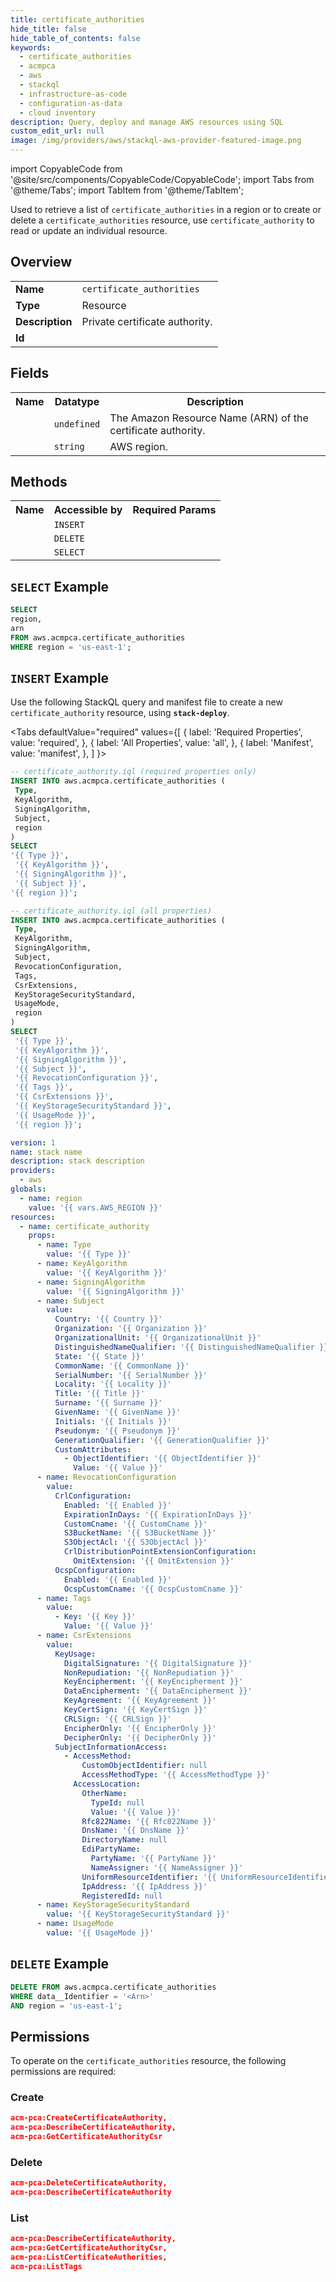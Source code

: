 ```yaml
---
title: certificate_authorities
hide_title: false
hide_table_of_contents: false
keywords:
  - certificate_authorities
  - acmpca
  - aws
  - stackql
  - infrastructure-as-code
  - configuration-as-data
  - cloud inventory
description: Query, deploy and manage AWS resources using SQL
custom_edit_url: null
image: /img/providers/aws/stackql-aws-provider-featured-image.png
---
```


import CopyableCode from '@site/src/components/CopyableCode/CopyableCode';
import Tabs from '@theme/Tabs';
import TabItem from '@theme/TabItem';


Used to retrieve a list of <code>certificate_authorities</code> in a region or to create or delete a <code>certificate_authorities</code> resource, use <code>certificate_authority</code> to read or update an individual resource.

## Overview
<table><tbody>
<tr><td><b>Name</b></td><td><code>certificate_authorities</code></td></tr>
<tr><td><b>Type</b></td><td>Resource</td></tr>
<tr><td><b>Description</b></td><td>Private certificate authority.</td></tr>
<tr><td><b>Id</b></td><td><CopyableCode code="aws.acmpca.certificate_authorities" /></td></tr>
</tbody></table>

## Fields
<table><tbody>
<tr><th>Name</th><th>Datatype</th><th>Description</th></tr>
<tr><td><CopyableCode code="arn" /></td><td><code>undefined</code></td><td>The Amazon Resource Name (ARN) of the certificate authority.</td></tr>
<tr><td><CopyableCode code="region" /></td><td><code>string</code></td><td>AWS region.</td></tr>

</tbody></table>

## Methods

<table><tbody>
  <tr>
    <th>Name</th>
    <th>Accessible by</th>
    <th>Required Params</th>
  </tr>
  <tr>
    <td><CopyableCode code="create_resource" /></td>
    <td><code>INSERT</code></td>
    <td><CopyableCode code="data__DesiredState, region" /></td>
  </tr>
  <tr>
    <td><CopyableCode code="delete_resource" /></td>
    <td><code>DELETE</code></td>
    <td><CopyableCode code="data__Identifier, region" /></td>
  </tr>
  <tr>
    <td><CopyableCode code="list_resource" /></td>
    <td><code>SELECT</code></td>
    <td><CopyableCode code="region" /></td>
  </tr>
</tbody></table>

## `SELECT` Example
```sql
SELECT
region,
arn
FROM aws.acmpca.certificate_authorities
WHERE region = 'us-east-1';
```

## `INSERT` Example

Use the following StackQL query and manifest file to create a new <code>certificate_authority</code> resource, using <a ref="https://pypi.org/project/stack-deploy/" target="_blank"><code><b>stack-deploy</b></code></a>.

<Tabs
    defaultValue="required"
    values={[
      { label: 'Required Properties', value: 'required', },
      { label: 'All Properties', value: 'all', },
      { label: 'Manifest', value: 'manifest', },
    ]
}>
<TabItem value="required">

```sql
-- certificate_authority.iql (required properties only)
INSERT INTO aws.acmpca.certificate_authorities (
 Type,
 KeyAlgorithm,
 SigningAlgorithm,
 Subject,
 region
)
SELECT 
'{{ Type }}',
 '{{ KeyAlgorithm }}',
 '{{ SigningAlgorithm }}',
 '{{ Subject }}',
'{{ region }}';
```
</TabItem>
<TabItem value="all">

```sql
-- certificate_authority.iql (all properties)
INSERT INTO aws.acmpca.certificate_authorities (
 Type,
 KeyAlgorithm,
 SigningAlgorithm,
 Subject,
 RevocationConfiguration,
 Tags,
 CsrExtensions,
 KeyStorageSecurityStandard,
 UsageMode,
 region
)
SELECT 
 '{{ Type }}',
 '{{ KeyAlgorithm }}',
 '{{ SigningAlgorithm }}',
 '{{ Subject }}',
 '{{ RevocationConfiguration }}',
 '{{ Tags }}',
 '{{ CsrExtensions }}',
 '{{ KeyStorageSecurityStandard }}',
 '{{ UsageMode }}',
 '{{ region }}';
```
</TabItem>
<TabItem value="manifest">

```yaml
version: 1
name: stack name
description: stack description
providers:
  - aws
globals:
  - name: region
    value: '{{ vars.AWS_REGION }}'
resources:
  - name: certificate_authority
    props:
      - name: Type
        value: '{{ Type }}'
      - name: KeyAlgorithm
        value: '{{ KeyAlgorithm }}'
      - name: SigningAlgorithm
        value: '{{ SigningAlgorithm }}'
      - name: Subject
        value:
          Country: '{{ Country }}'
          Organization: '{{ Organization }}'
          OrganizationalUnit: '{{ OrganizationalUnit }}'
          DistinguishedNameQualifier: '{{ DistinguishedNameQualifier }}'
          State: '{{ State }}'
          CommonName: '{{ CommonName }}'
          SerialNumber: '{{ SerialNumber }}'
          Locality: '{{ Locality }}'
          Title: '{{ Title }}'
          Surname: '{{ Surname }}'
          GivenName: '{{ GivenName }}'
          Initials: '{{ Initials }}'
          Pseudonym: '{{ Pseudonym }}'
          GenerationQualifier: '{{ GenerationQualifier }}'
          CustomAttributes:
            - ObjectIdentifier: '{{ ObjectIdentifier }}'
              Value: '{{ Value }}'
      - name: RevocationConfiguration
        value:
          CrlConfiguration:
            Enabled: '{{ Enabled }}'
            ExpirationInDays: '{{ ExpirationInDays }}'
            CustomCname: '{{ CustomCname }}'
            S3BucketName: '{{ S3BucketName }}'
            S3ObjectAcl: '{{ S3ObjectAcl }}'
            CrlDistributionPointExtensionConfiguration:
              OmitExtension: '{{ OmitExtension }}'
          OcspConfiguration:
            Enabled: '{{ Enabled }}'
            OcspCustomCname: '{{ OcspCustomCname }}'
      - name: Tags
        value:
          - Key: '{{ Key }}'
            Value: '{{ Value }}'
      - name: CsrExtensions
        value:
          KeyUsage:
            DigitalSignature: '{{ DigitalSignature }}'
            NonRepudiation: '{{ NonRepudiation }}'
            KeyEncipherment: '{{ KeyEncipherment }}'
            DataEncipherment: '{{ DataEncipherment }}'
            KeyAgreement: '{{ KeyAgreement }}'
            KeyCertSign: '{{ KeyCertSign }}'
            CRLSign: '{{ CRLSign }}'
            EncipherOnly: '{{ EncipherOnly }}'
            DecipherOnly: '{{ DecipherOnly }}'
          SubjectInformationAccess:
            - AccessMethod:
                CustomObjectIdentifier: null
                AccessMethodType: '{{ AccessMethodType }}'
              AccessLocation:
                OtherName:
                  TypeId: null
                  Value: '{{ Value }}'
                Rfc822Name: '{{ Rfc822Name }}'
                DnsName: '{{ DnsName }}'
                DirectoryName: null
                EdiPartyName:
                  PartyName: '{{ PartyName }}'
                  NameAssigner: '{{ NameAssigner }}'
                UniformResourceIdentifier: '{{ UniformResourceIdentifier }}'
                IpAddress: '{{ IpAddress }}'
                RegisteredId: null
      - name: KeyStorageSecurityStandard
        value: '{{ KeyStorageSecurityStandard }}'
      - name: UsageMode
        value: '{{ UsageMode }}'

```
</TabItem>
</Tabs>

## `DELETE` Example

```sql
DELETE FROM aws.acmpca.certificate_authorities
WHERE data__Identifier = '<Arn>'
AND region = 'us-east-1';
```

## Permissions

To operate on the <code>certificate_authorities</code> resource, the following permissions are required:

### Create
```json
acm-pca:CreateCertificateAuthority,
acm-pca:DescribeCertificateAuthority,
acm-pca:GetCertificateAuthorityCsr
```

### Delete
```json
acm-pca:DeleteCertificateAuthority,
acm-pca:DescribeCertificateAuthority
```

### List
```json
acm-pca:DescribeCertificateAuthority,
acm-pca:GetCertificateAuthorityCsr,
acm-pca:ListCertificateAuthorities,
acm-pca:ListTags
```

